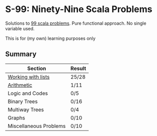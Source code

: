# S-99: Ninety-Nine Scala Problems

Solutions to [99 scala problems](http://aperiodic.net/phil/scala/s-99). Pure functional approach. No single variable used.

This is for (my own) learning purposes only

## Summary

|Section|Result|
|---|---|
|[Working with lists](src/test/scala/pl/ayeo/s99/WorkingWithListsTest.scala)|25/28|
|[Arithmetic](src/test/scala/pl/ayeo/s99/ArithmeticTest.scala)|1/11|
|Logic and Codes|0/5|
|Binary Trees|0/16|
|Multiway Trees|0/4|
|Graphs|0/10|
|Miscellaneous Problems|0/10|
